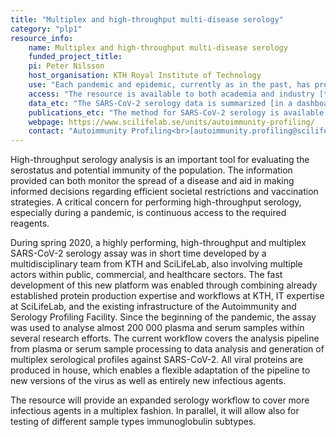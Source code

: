 ```yaml
---
title: "Multiplex and high-throughput multi-disease serology"
category: "plp1"
resource_info:
    name: Multiplex and high-throughput multi-disease serology
    funded_project_title:
    pi: Peter Nilsson
    host_organisation: KTH Royal Institute of Technology
    use: "Each pandemic and epidemic, currently as in the past, has presented as a public health emergency characterised by uncertainty in the entity of its effect. A key point of pandemic preparedness is therefore to be able to learn from the past by collecting as much virological and immunological data as possible on viruses causing diseases with pandemic potential. Comparative serological studies and serological surveillance are well needed in order to understand the extent and duration of the immune response in COVID-19 and future pandemics."
    access: "The resource is available to both academia and industry [through the Autoimmunity and Serology Profiling Unit at SciLifeLab](https://www.scilifelab.se/units/autoimmunity-profiling/). Applicants can submit a project proposal through the unit website to initiate discussion on feasibility and fees."
    data_etc: "The SARS-CoV-2 serology data is summarized [in a dashboard at the Swedish Pandemic Preparedness and COVID-19 Data Portal](https://www.covid19dataportal.se/dashboards/serology-statistics/)."
    publications_etc: "The method for SARS-CoV-2 serology is available at [DOI: 10.1002/cti2.1312](https://doi.org/10.1002/cti2.1312). Instructions for sample preparation are provided during the project feasibility discussion with the Autoimmunity and Serology Profiling Unit."
    webpage: https://www.scilifelab.se/units/autoimmunity-profiling/
    contact: "Autoimmunity Profiling<br>[autoimmunity.profiling@scilifelab.se](mailto:autoimmunity.profiling@scilifelab.se)"
---
```


High-throughput serology analysis is an important tool for evaluating the serostatus and potential immunity of the population. The information provided can both monitor the spread of a disease and aid in making informed decisions regarding efficient societal restrictions and vaccination strategies. A critical concern for performing high-throughput serology, especially during a pandemic, is continuous access to the required reagents.

During spring 2020, a highly performing, high-throughput and multiplex SARS-CoV-2 serology assay was in short time developed by a multidisciplinary team from KTH and SciLifeLab, also involving multiple actors within public, commercial, and healthcare sectors. The fast development of this new platform was enabled through combining already established protein production expertise and workflows at KTH, IT expertise at SciLifeLab, and the existing infrastructure of the Autoimmunity and Serology Profiling Facility. Since the beginning of the pandemic, the assay was used to analyse almost 200 000 plasma and serum samples within several research efforts. The current workflow covers the analysis pipeline from plasma or serum sample processing to data analysis and generation of multiplex serological profiles against SARS-CoV-2. All viral proteins are produced in house, which enables a flexible adaptation of the pipeline to new versions of the virus as well as entirely new infectious agents.

The resource will provide an expanded serology workflow to cover more infectious agents in a multiplex fashion. In parallel, it will allow also for testing of different sample types immunoglobulin subtypes.
